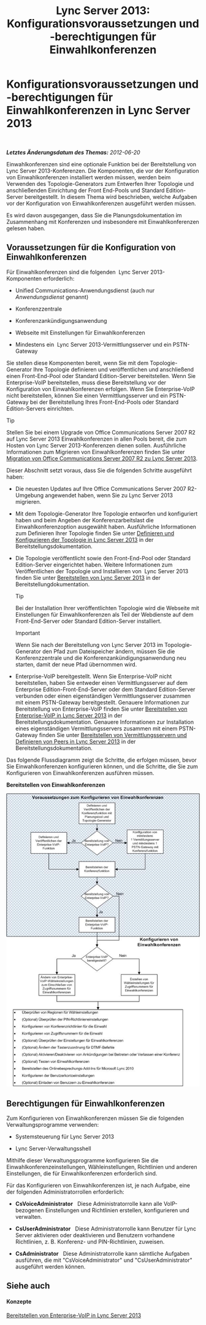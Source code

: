 ﻿---
title: 'Lync Server 2013: Konfigurationsvoraussetzungen und -berechtigungen für Einwahlkonferenzen'
TOCTitle: Konfigurationsvoraussetzungen und -berechtigungen für Einwahlkonferenzen
ms:assetid: b3b251e5-78ac-44a2-8c36-2a061c9b2314
ms:mtpsurl: https://technet.microsoft.com/de-de/library/Gg412865(v=OCS.15)
ms:contentKeyID: 49295142
ms.date: 05/19/2016
mtps_version: v=OCS.15
ms.translationtype: HT
---

# Konfigurationsvoraussetzungen und -berechtigungen für Einwahlkonferenzen in Lync Server 2013

 

_**Letztes Änderungsdatum des Themas:** 2012-06-20_

Einwahlkonferenzen sind eine optionale Funktion bei der Bereitstellung von Lync Server 2013-Konferenzen. Die Komponenten, die vor der Konfiguration von Einwahlkonferenzen installiert werden müssen, werden beim Verwenden des Topologie-Generators zum Entwerfen Ihrer Topologie und anschließenden Einrichtung der Front End-Pools und Standard Edition-Server bereitgestellt. In diesem Thema wird beschrieben, welche Aufgaben vor der Konfiguration von Einwahlkonferenzen ausgeführt werden müssen.

Es wird davon ausgegangen, dass Sie die Planungsdokumentation im Zusammenhang mit Konferenzen und insbesondere mit Einwahlkonferenzen gelesen haben.

## Voraussetzungen für die Konfiguration von Einwahlkonferenzen

Für Einwahlkonferenzen sind die folgenden  Lync Server 2013-Komponenten erforderlich:

  - Unified Communications-Anwendungsdienst (auch nur *Anwendungsdienst* genannt)

  - Konferenzzentrale

  - Konferenzankündigungsanwendung

  - Webseite mit Einstellungen für Einwahlkonferenzen

  - Mindestens ein  Lync Server 2013-Vermittlungsserver und ein PSTN-Gateway

Sie stellen diese Komponenten bereit, wenn Sie mit dem Topologie-Generator Ihre Topologie definieren und veröffentlichen und anschließend einen Front-End-Pool oder Standard Edition-Server bereitstellen. Wenn Sie Enterprise-VoIP bereitstellen, muss diese Bereitstellung vor der Konfiguration von Einwahlkonferenzen erfolgen. Wenn Sie Enterprise-VoIP nicht bereitstellen, können Sie einen Vermittlungsserver und ein PSTN-Gateway bei der Bereitstellung Ihres Front-End-Pools oder Standard Edition-Servers einrichten.


> [!TIP]
> Stellen Sie bei einem Upgrade von Office Communications Server 2007 R2 auf Lync Server 2013 Einwahlkonferenzen in allen Pools bereit, die zum Hosten von Lync Server 2013-Konferenzen dienen sollen. Ausführliche Informationen zum Migrieren von Einwahlkonferenzen finden Sie unter&nbsp; <A href="migration-from-office-communications-server-2007-r2-to-lync-server-2013.md">Migration von Office Communications Server 2007 R2 zu Lync Server 2013</A>.



Dieser Abschnitt setzt voraus, dass Sie die folgenden Schritte ausgeführt haben:

  - Die neuesten Updates auf Ihre Office Communications Server 2007 R2-Umgebung angewendet haben, wenn Sie zu Lync Server 2013 migrieren.

  - Mit dem Topologie-Generator Ihre Topologie entworfen und konfiguriert haben und beim Angeben der Konferenzarbeitslast die Einwahlkonferenzoption ausgewählt haben. Ausführliche Informationen zum Definieren Ihrer Topologie finden Sie unter [Definieren und Konfigurieren der Topologie in Lync Server 2013](lync-server-2013-defining-and-configuring-the-topology.md) in der Bereitstellungsdokumentation.

  - Die Topologie veröffentlicht sowie den Front-End-Pool oder Standard Edition-Server eingerichtet haben. Weitere Informationen zum Veröffentlichen der Topologie und Installieren von  Lync Server 2013 finden Sie unter [Bereitstellen von Lync Server 2013](lync-server-2013-deploying-lync-server.md) in der Bereitstellungdokumentation.
    

    > [!TIP]
    > Bei der Installation Ihrer veröffentlichten Topologie wird die Webseite mit Einstellungen für Einwahlkonferenzen als Teil der Webdienste auf dem Front-End-Server oder Standard Edition-Server installiert.

    

    > [!IMPORTANT]
    > Wenn Sie nach der Bereitstellung von Lync Server 2013 im Topologie-Generator den Pfad zum Dateispeicher ändern, müssen Sie die Konferenzzentrale und die Konferenzankündigungsanwendung neu starten, damit der neue Pfad übernommen wird.



  - Enterprise-VoIP bereitgestellt. Wenn Sie Enterprise-VoIP nicht bereitstellen, haben Sie entweder einen Vermittlungsserver auf dem Enterprise Edition-Front-End-Server oder dem Standard Edition-Server verbunden oder einen eigenständigen Vermittlungsserver zusammen mit einem PSTN-Gateway bereitgestellt. Genauere Informationen zur Bereitstellung von Enterprise-VoIP finden Sie unter [Bereitstellen von Enterprise-VoIP in Lync Server 2013](lync-server-2013-deploying-enterprise-voice.md) in der Bereitstellungsdokumentation. Genauere Informationen zur Installation eines eigenständigen Vermittlungsservers zusammen mit einem PSTN-Gateway finden Sie unter [Bereitstellen von Vermittlungsservern und Definieren von Peers in Lync Server 2013](lync-server-2013-deploying-mediation-servers-and-defining-peers.md) in der Bereitstellungsdokumentation.

Das folgende Flussdiagramm zeigt die Schritte, die erfolgen müssen, bevor Sie Einwahlkonferenzen konfigurieren können, und die Schritte, die Sie zum Konfigurieren von Einwahlkonferenzen ausführen müssen.

**Bereitstellen von Einwahlkonferenzen**

![Bereitstellung von Einwahlkonferenzen (Flussdiagramm)](images/Gg412865.fde8c246-b5ed-4323-a6e7-af1983a5ec86(OCS.15).jpg "Bereitstellung von Einwahlkonferenzen (Flussdiagramm)")

## Berechtigungen für Einwahlkonferenzen

Zum Konfigurieren von Einwahlkonferenzen müssen Sie die folgenden Verwaltungsprogramme verwenden:

  - Systemsteuerung für Lync Server 2013

  - Lync Server-Verwaltungsshell

Mithilfe dieser Verwaltungsprogramme konfigurieren Sie die Einwahlkonferenzeinstellungen, Wähleinstellungen, Richtlinien und anderen Einstellungen, die für Einwahlkonferenzen erforderlich sind.

Für das Konfigurieren von Einwahlkonferenzen ist, je nach Aufgabe, eine der folgenden Administratorrollen erforderlich:

  - **CsVoiceAdministrator**   Diese Administratorrolle kann alle VoIP-bezogenen Einstellungen und Richtlinien erstellen, konfigurieren und verwalten.

  - **CsUserAdministrator**   Diese Administratorrolle kann Benutzer für Lync Server aktivieren oder deaktivieren und Benutzern vorhandene Richtlinien, z. B. Konferenz- und PIN-Richtlinien, zuweisen.

  - **CsAdministrator**   Diese Administratorrolle kann sämtliche Aufgaben ausführen, die mit "CsVoiceAdministrator" und "CsUserAdministrator" ausgeführt werden können.

## Siehe auch

#### Konzepte

[Bereitstellen von Enterprise-VoIP in Lync Server 2013](lync-server-2013-deploying-enterprise-voice.md)

